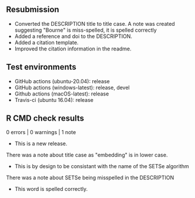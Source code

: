 ## Resubmission

* Converted the DESCRIPTION title to title case. A note was created suggesting "Bourne" is miss-spelled, it is spelled correctly
* Added a reference and doi to the DESCRIPTION.
* Added a citation template.
* Improved the citation information in the readme.


## Test environments
* GitHub actions (ubuntu-20.04): release
* GitHub actions (windows-latest): release, devel
* Github actions (macOS-latest): release
* Travis-ci (ubuntu 16.04): release
## R CMD check results

0 errors | 0 warnings | 1 note

* This is a new release.

There was a note about title case as "embedding" is in lower case. 

* This is by design to be consistant with the name of the SETSe algorithm

There was a note about SETSe being misspelled in the DESCRIPTION

* This word is spelled correctly.
